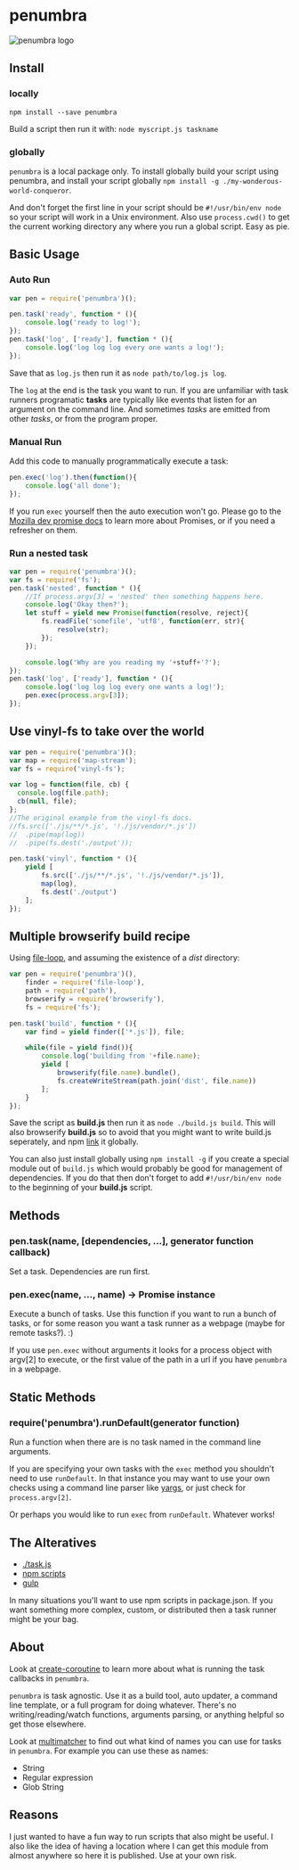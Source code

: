 penumbra
========

![penumbra logo](images/logo.png)

Install
-------

### locally

`npm install --save penumbra`

Build a script then run it with: `node myscript.js taskname`

### globally

`penumbra` is a local package only. To install globally build your script using penumbra, and install your script globally `npm install -g ./my-wonderous-world-conqueror`.

And don't forget the first line in your script should be `#!/usr/bin/env node` so your script will work in a Unix environment. Also use `process.cwd()` to get the current working directory any where you run a global script. Easy as pie.

Basic Usage
-----------

### Auto Run

```javascript
var pen = require('penumbra')();

pen.task('ready', function * (){
    console.log('ready to log!');
});
pen.task('log', ['ready'], function * (){
    console.log('log log log every one wants a log!');
});
```

Save that as `log.js` then run it as `node path/to/log.js log`.

The `log` at the end is the task you want to run. If you are unfamiliar with task runners programatic **tasks** are typically like events that listen for an argument on the command line. And sometimes *tasks* are emitted from other *tasks*, or from the program proper.

### Manual Run

Add this code to manually programmatically execute a task:

```javascript
pen.exec('log').then(function(){
    console.log('all done');
});
```

If you run `exec` yourself then the auto execution won't go. Please go to the [Mozilla dev promise docs](https://developer.mozilla.org/en-US/docs/Web/JavaScript/Reference/Global_Objects/Promise) to learn more about Promises, or if you need a refresher on them.

### Run a nested task

```javascript
var pen = require('penumbra')();
var fs = require('fs');
pen.task('nested', function * (){
    //If process.argv[3] = 'nested' then something happens here.
    console.log('Okay then?');
    let stuff = yield new Promise(function(resolve, reject){
        fs.readFile('somefile', 'utf8', function(err, str){
            resolve(str);
        });
    });

    console.log('Why are you reading my '+stuff+'?');
});
pen.task('log', ['ready'], function * (){
    console.log('log log log every one wants a log!');
    pen.exec(process.argv[3]);
});
```

Use vinyl-fs to take over the world
-----------------------------------

```javascript
var pen = require('penumbra')();
var map = require('map-stream');
var fs = require('vinyl-fs');

var log = function(file, cb) {
  console.log(file.path);
  cb(null, file);
};
//The original example from the vinyl-fs docs.
//fs.src(['./js/**/*.js', '!./js/vendor/*.js'])
//  .pipe(map(log))
//  .pipe(fs.dest('./output'));

pen.task('vinyl', function * (){
    yield [
        fs.src(['./js/**/*.js', '!./js/vendor/*.js']),
        map(log),
        fs.dest('./output')
    ];
});
```

Multiple browserify build recipe
--------------------------------

Using [file-loop](https://www.npmjs.com/package/file-loop), and assuming the existence of a *dist* directory:

```javascript
var pen = require('penumbra')(),
    finder = require('file-loop'),
    path = require('path'),
    browserify = require('browserify'),
    fs = require('fs');

pen.task('build', function * (){
    var find = yield finder(['*.js']), file;

    while(file = yield find()){
        console.log('building from '+file.name);
        yield [
            browserify(file.name).bundle(),
            fs.createWriteStream(path.join('dist', file.name))
        ];
    }
});
```

Save the script as **build.js** then run it as `node ./build.js build`. This will also browserify **build.js** so to avoid that you might want to write build.js seperately, and npm [link](https://docs.npmjs.com/cli/link) it globally.

You can also just install globally using `npm install -g` if you create a special module out of `build.js` which would probably be good for management of dependencies. If you do that then don't forget to add `#!/usr/bin/env node` to the beginning of your **build.js** script.

Methods
-------

### pen.task(name, [dependencies, ...], generator function callback)

Set a task. Dependencies are run first.

### pen.exec(name, ..., name) -> Promise instance

Execute a bunch of tasks. Use this function if you want to run a bunch of tasks, or for some reason you want a task runner as a webpage (maybe for remote tasks?). :)

If you use `pen.exec` without arguments it looks for a process object with argv[2] to execute, or the first value of the path in a url if you have `penumbra` in a webpage.

Static Methods
--------------

### require('penumbra').runDefault(generator function)

Run a function when there are is no task named in the command line arguments.

If you are specifying your own tasks with the `exec` method you shouldn't need to use `runDefault`. In that instance you may want to use your own checks using a command line parser like [yargs](https://www.npmjs.com/package/yargs), or just check for `process.argv[2]`.

Or perhaps you would like to run `exec` from `runDefault`. Whatever works!

The Alteratives
---------------

-	[./task.js](https://gist.github.com/substack/8313379)
-	[npm scripts](https://docs.npmjs.com/misc/scripts)
-	[gulp](https://www.npmjs.com/package/gulp)

In many situations you'll want to use npm scripts in package.json. If you want something more complex, custom, or distributed then a task runner might be your bag.

About
-----

Look at [create-coroutine](https://www.npmjs.com/package/create-coroutine) to learn more about what is running the task callbacks in `penumbra`.

`penumbra` is task agnostic. Use it as a build tool, auto updater, a command line template, or a full program for doing whatever. There's no writing/reading/watch functions, arguments parsing, or anything helpful so get those elsewhere.

Look at [multimatcher](https://www.npmjs.com/package/multimatcher) to find out what kind of names you can use for tasks in `penumbra`. For example you can use these as names:

-	String
-	Regular expression
-	Glob String

Reasons
-------

I just wanted to have a fun way to run scripts that also might be useful. I also like the idea of having a location where I can get this module from almost anywhere so here it is published. Use at your own risk.
